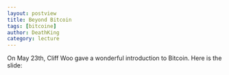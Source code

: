 ```yaml
---
layout: postview
title: Beyond Bitcoin
tags: [bitcoine]
author: DeathKing
category: lecture
---
```


On May 23th, Cliff Woo gave a wonderful introduction to Bitcoin. Here is the slide:

<script async class="speakerdeck-embed" data-id="a5cf9420c48501312237661bc0325f6c" data-ratio="1.33333333333333" src="//speakerdeck.com/assets/embed.js"></script>
